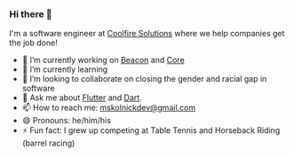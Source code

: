 ### Hi there 👋

I'm a software engineer at [Coolfire Solutions](https://www.coolfiresolutions.com/) where we help companies get the job done!

- 🔭 I’m currently working on [Beacon](https://www.trekmedics.org/beacon/) and [Core](https://www.coolfiresolutions.com/core)
- 🌱 I’m currently learning 
- 👯 I’m looking to collaborate on closing the gender and racial gap in software
- 💬 Ask me about [Flutter](https://flutter.dev) and [Dart](https://dart.dev).
- 📫 How to reach me: mskolnickdev@gmail.com
- 😄 Pronouns: he/him/his
- ⚡ Fun fact: I grew up competing at Table Tennis and Horseback Riding (barrel racing)

